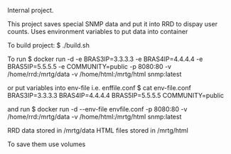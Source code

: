 Internal project.

This project saves special SNMP data and put it into RRD to dispay user counts.
Uses environment variables to put data into container

To build project:
$ ./build.sh 

To run
$ docker run -d -e BRAS3IP=3.3.3.3 -e BRAS4IP=4.4.4.4 -e BRAS5IP=5.5.5.5 -e COMMUNITY=public -p 8080:80 -v /home/rrd:/mrtg/data -v /home/html:/mrtg/html snmp:latest

or put variables into env-file i.e. enffile.conf 
$ cat env-file.conf
BRAS3IP=3.3.3.3
BRAS4IP=4.4.4.4
BRAS5IP=5.5.5.5
COMMUNITY=public

and run 
$ docker run -d --env-file envfile.conf -p 8080:80 -v /home/rrd:/mrtg/data -v /home/html:/mrtg/html snmp:latest

RRD data stored in /mrtg/data
HTML files stored in /mrtg/html

To save them use volumes
